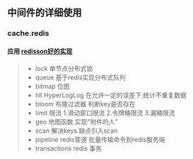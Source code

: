 ## 中间件的详细使用
### cache.redis
#### 应用   [redisson好的实现](https://github.com/redisson/redisson)
> * lock 单节点分布式锁
> * queue 基于redis实现分布式队列
> * bitmap 位图
> * hll HyperLogLog 在允许一定的误差下,统计不重复数据
> * bloom 布隆过滤器 判断key是否存在
> * limit 限流 1.滑动窗口限流 2.令牌桶限流 3.漏桶限流
> * geo 地图函数 实现"附件的人"
> * scan 解决keys 缺点引入scan
> * pipeline redis管道 批量传输命令到redis服务端
> * transactions redis 事务